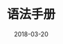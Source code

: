 ---
title: 语法手册
excerpt: Wurst所有语法的官方介绍。
date: 2018-03-20
icon:
  name: icon_info
color: blue
redirect_from:
  - /WurstScript/manual/
sections:
  - /manual/introduction
  - /manual/concepts
  - /manual/classes
  - /manual/concepts_advanced
  - /manual/conventions
---